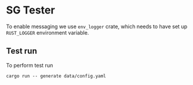 # SG Tester



To enable messaging we use `env_logger` crate, which needs to have set up `RUST_LOGGER` environment variable.


## Test run

To perform test run 
```{bash}
cargo run -- generate data/config.yaml
```
